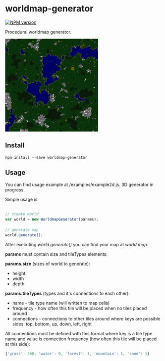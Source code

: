 # worldmap-generator

[![NPM version](https://img.shields.io/npm/v/worldmap-generator.svg)](https://www.npmjs.com/package/worldmap-generator)

Procedural worldmap generator.

![alt example](https://github.com/saveryanov/worldmap-generator/blob/master/examples/result2d.png?raw=true)

## Install

```commandline
npm install --save worldmap-generator
```

## Usage

You can find usage example at /examples/example2d.js. 3D generator in progress.

Simple usage is:

```js

// create world
var world = new WorldmapGenerator(params);

// generate map
world.generate();
```

After executing *world.generate()* you can find your map at *world.map*.

**params** must contain size and tileTypes elements:

**params.size** (sizes of world to generate):

* height
* width
* depth

**params.tileTypes** (types and it's connections to each other):

* name - tile type name (will written to map cells)
* frequency - how often this tile will be placed when no tiles placed around
* connections - connections to other tiles around where keys are possible sides: top, bottom, up, down, left, right

All connections must be defined with this format where key is a tile type name and value is connection frequency (how often this tile will be placed at this side):

```js
{'grass': 500, 'water': 0, 'forest': 1, 'mountain': 1, 'sand': 1}
```